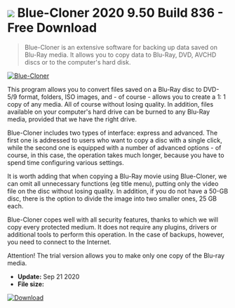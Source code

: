 # ![](https://cdn.softexe.net/static/icon/f/blue-cloner-8704.png) Blue-Cloner 2020 9.50 Build 836 - Free Download

> Blue-Cloner is an extensive software for backing up data saved on Blu-Ray media. It allows you to copy data to Blu-Ray, DVD, AVCHD discs or to the computer's hard disk.

[![Blue-Cloner](https://gallery.dpcdn.pl/imgc/Tools/63153/g_-_420x350_1.5_-_x20151031143824_0.png)](https://softexe.net/win/multimedia/video/blue-cloner:hgRd.html)

This program allows you to convert files saved on a Blu-Ray disc to DVD-5/9 format, folders, ISO images, and - of course - allows you to create a 1: 1 copy of any media. All of course without losing quality. In addition, files available on your computer's hard drive can be burned to any Blu-Ray media, provided that we have the right drive.
 
 Blue-Cloner includes two types of interface: express and advanced. The first one is addressed to users who want to copy a disc with a single click, while the second one is equipped with a number of advanced options - of course, in this case, the operation takes much longer, because you have to spend time configuring various settings.
 
 It is worth adding that when copying a Blu-Ray movie using Blue-Cloner, we can omit all unnecessary functions (eg title menu), putting only the video file on the disc without losing quality. In addition, if you do not have a 50-GB disc, there is the option to divide the image into two smaller ones, 25 GB each.
 
 Blue-Cloner copes well with all security features, thanks to which we will copy every protected medium. It does not require any plugins, drivers or additional tools to perform this operation. In the case of backups, however, you need to connect to the Internet.
 
 Attention!
 The trial version allows you to make only one copy of the Blu-ray media.


- **Update:** Sep 21 2020
- **File size:** 

[![Download](https://cdn.softexe.net/static/img/download.png)](https://softexe.net/win/multimedia/video/blue-cloner:hgRd.html)

